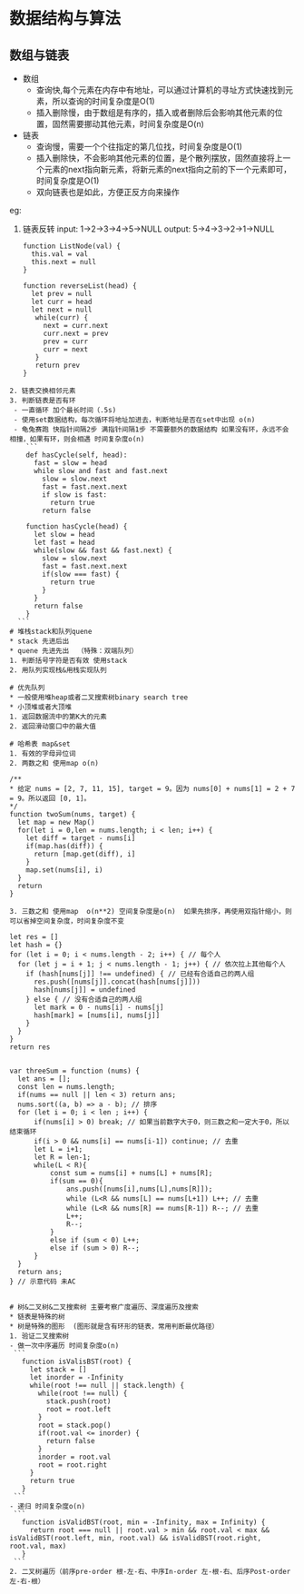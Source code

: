 # 数据结构与算法
## 数组与链表
* 数组
  - 查询快,每个元素在内存中有地址，可以通过计算机的寻址方式快速找到元素，所以查询的时间复杂度是O(1)
  - 插入删除慢，由于数组是有序的，插入或者删除后会影响其他元素的位置，固然需要挪动其他元素，时间复杂度是O(n)
* 链表
  - 查询慢，需要一个个往指定的第几位找，时间复杂度是O(1)
  - 插入删除快，不会影响其他元素的位置，是个散列摆放，固然直接将上一个元素的next指向新元素，将新元素的next指向之前的下一个元素即可，时间复杂度是O(1)
  - 双向链表也是如此，方便正反方向来操作

eg:
1. 链表反转
   input: 1->2->3->4->5->NULL
   output: 5->4->3->2->1->NULL
   ```
   function ListNode(val) {
     this.val = val
     this.next = null
   }

   function reverseList(head) {
     let prev = null
     let curr = head
     let next = null
      while(curr) {
        next = curr.next
        curr.next = prev
        prev = curr
        curr = next
      }
      return prev
   }
  ```
2. 链表交换相邻元素
3. 判断链表是否有环
   - 一直循环 加个最长时间（.5s)
   - 使用set数据结构，每次循环将地址加进去，判断地址是否在set中出现 o(n)
   - 龟兔赛跑 快指针间隔2步 满指针间隔1步 不需要额外的数据结构 如果没有环，永远不会相撞，如果有环，则会相遇 时间复杂度o(n)
      ```
      def hasCycle(self, head):
        fast = slow = head
        while slow and fast and fast.next
          slow = slow.next
          fast = fast.next.next
          if slow is fast:
            return true
          return false

      function hasCycle(head) {
        let slow = head
        let fast = head
        while(slow && fast && fast.next) {
          slow = slow.next
          fast = fast.next.next
          if(slow === fast) {
            return true
          }
        }
        return false
      }
    ```
# 堆栈stack和队列quene
  * stack 先进后出
  * quene 先进先出  （特殊：双端队列）
1. 判断括号字符是否有效 使用stack
2. 用队列实现栈&用栈实现队列

# 优先队列 
* 一般使用堆heap或者二叉搜索树binary search tree
* 小顶堆或者大顶堆
1. 返回数据流中的第K大的元素
2. 返回滑动窗口中的最大值

# 哈希表 map&set
1. 有效的字母异位词
2. 两数之和 使用map o(n) 
   ```
    /**
    * 给定 nums = [2, 7, 11, 15], target = 9。因为 nums[0] + nums[1] = 2 + 7 = 9。所以返回 [0, 1]。
    */
    function twoSum(nums, target) {
      let map = new Map()
      for(let i = 0,len = nums.length; i < len; i++) {
        let diff = target - nums[i]
        if(map.has(diff)) {
          return [map.get(diff), i]
        }
        map.set(nums[i], i)
      }
      return
    }
   ```
3. 三数之和 使用map  o(n**2) 空间复杂度是o(n)  如果先排序，再使用双指针缩小，则可以省掉空间复杂度，时间复杂度不变
   ```
    let res = []
    let hash = {}
    for (let i = 0; i < nums.length - 2; i++) { // 每个人
      for (let j = i + 1; j < nums.length - 1; j++) { // 依次拉上其他每个人
        if (hash[nums[j]] !== undefined) { // 已经有合适自己的两人组
          res.push([nums[j]].concat(hash[nums[j]]))
          hash[nums[j]] = undefined
        } else { // 没有合适自己的两人组
          let mark = 0 - nums[i] - nums[j]
          hash[mark] = [nums[i], nums[j]]
        }
      }
    }
    return res
   ```
   ```
    var threeSum = function (nums) {
      let ans = [];
      const len = nums.length;
      if(nums == null || len < 3) return ans;
      nums.sort((a, b) => a - b); // 排序
      for (let i = 0; i < len ; i++) {
          if(nums[i] > 0) break; // 如果当前数字大于0，则三数之和一定大于0，所以结束循环
          if(i > 0 && nums[i] == nums[i-1]) continue; // 去重
          let L = i+1;
          let R = len-1;
          while(L < R){
              const sum = nums[i] + nums[L] + nums[R];
              if(sum == 0){
                  ans.push([nums[i],nums[L],nums[R]]);
                  while (L<R && nums[L] == nums[L+1]) L++; // 去重
                  while (L<R && nums[R] == nums[R-1]) R--; // 去重
                  L++;
                  R--;
              }
              else if (sum < 0) L++;
              else if (sum > 0) R--;
          }
      }        
      return ans;
    } // 示意代码 未AC
   ```
   
# 树&二叉树&二叉搜索树 主要考察广度遍历、深度遍历及搜索
* 链表是特殊的树
* 树是特殊的图形  (图形就是含有环形的链表，常用判断最优路径）
1. 验证二叉搜索树
  - 做一次中序遍历 时间复杂度o(n)
    ```
      function isValisBST(root) {
        let stack = []
        let inorder = -Infinity
        while(root !== null || stack.length) {
          while(root !== null) {
            stack.push(root)
            root = root.left
          }
          root = stack.pop()
          if(root.val <= inorder) {
            return false
          }
          inorder = root.val
          root = root.right
        }
        return true
      }
    ``` 
  - 递归 时间复杂度o(n)
    ```
      function isValidBST(root, min = -Infinity, max = Infinity) {
        return root === null || root.val > min && root.val < max && isValidBST(root.left, min, root.val) && isValidBST(root.right, root.val, max)
      }
    ```
2. 二叉树遍历（前序pre-order 根-左-右、中序In-order 左-根-右、后序Post-order 左-右-根）